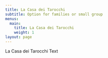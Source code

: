 ```yaml
---
title: La Casa dei Tarocchi
subtitle: Option for families or small group
menus:
  main:
    title: La Casa dei Tarocchi
    weight: 1
layout: page
---
```

La Casa dei Tarocchi Text
